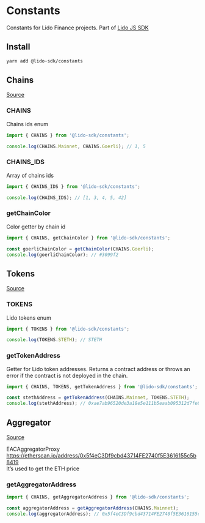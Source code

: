 # Constants

Constants for Lido Finance projects.
Part of [Lido JS SDK](https://github.com/lidofinance/lido-js-sdk/#readme)

## Install

```bash
yarn add @lido-sdk/constants
```

## Chains

[Source](src/chains.ts)

### CHAINS

Chains ids enum

```ts
import { CHAINS } from '@lido-sdk/constants';

console.log(CHAINS.Mainnet, CHAINS.Goerli); // 1, 5
```

### CHAINS_IDS

Array of chains ids

```ts
import { CHAINS_IDS } from '@lido-sdk/constants';

console.log(CHAINS_IDS); // [1, 3, 4, 5, 42]
```

### getChainColor

Color getter by chain id

```ts
import { CHAINS, getChainColor } from '@lido-sdk/constants';

const goerliChainColor = getChainColor(CHAINS.Goerli);
console.log(goerliChainColor); // #3099f2
```

## Tokens

[Source](src/tokens.ts)

### TOKENS

Lido tokens enum

```ts
import { TOKENS } from '@lido-sdk/constants';

console.log(TOKENS.STETH); // STETH
```

### getTokenAddress

Getter for Lido token addresses. Returns a contract address or throws an error if the contract is not deployed in the chain.

```ts
import { CHAINS, TOKENS, getTokenAddress } from '@lido-sdk/constants';

const stethAddress = getTokenAddress(CHAINS.Mainnet, TOKENS.STETH);
console.log(stethAddress); // 0xae7ab96520de3a18e5e111b5eaab095312d7fe84
```

## Aggregator

[Source](src/aggregator.ts)

EACAggregatorProxy https://etherscan.io/address/0x5f4eC3Df9cbd43714FE2740f5E3616155c5b8419  
It’s used to get the ETH price

### getAggregatorAddress

```ts
import { CHAINS, getAggregatorAddress } from '@lido-sdk/constants';

const aggregatorAddress = getAggregatorAddress(CHAINS.Mainnet);
console.log(aggregatorAddress); // 0x5f4eC3Df9cbd43714FE2740f5E3616155c5b8419
```
